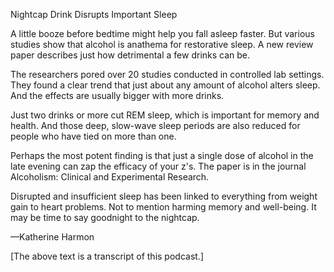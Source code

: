 Nightcap Drink Disrupts Important Sleep

A little booze before bedtime might help you fall asleep faster. But various studies show that alcohol is anathema for restorative sleep. A new review paper describes just how detrimental a few drinks can be.




The researchers pored over 20 studies conducted in controlled lab settings. They found a clear trend that just about any amount of alcohol alters sleep. And the effects are usually bigger with more drinks.




Just two drinks or more cut REM sleep, which is important for memory and health. And those deep, slow-wave sleep periods are also reduced for people who have tied on more than one.




Perhaps the most potent finding is that just a single dose of alcohol in the late evening can zap the efficacy of your z's. The paper is in the journal Alcoholism: Clinical and Experimental Research.




Disrupted and insufficient sleep has been linked to everything from weight gain to heart problems. Not to mention harming memory and well-being. It may be time to say goodnight to the nightcap.




—Katherine Harmon




[The above text is a transcript of this podcast.]
